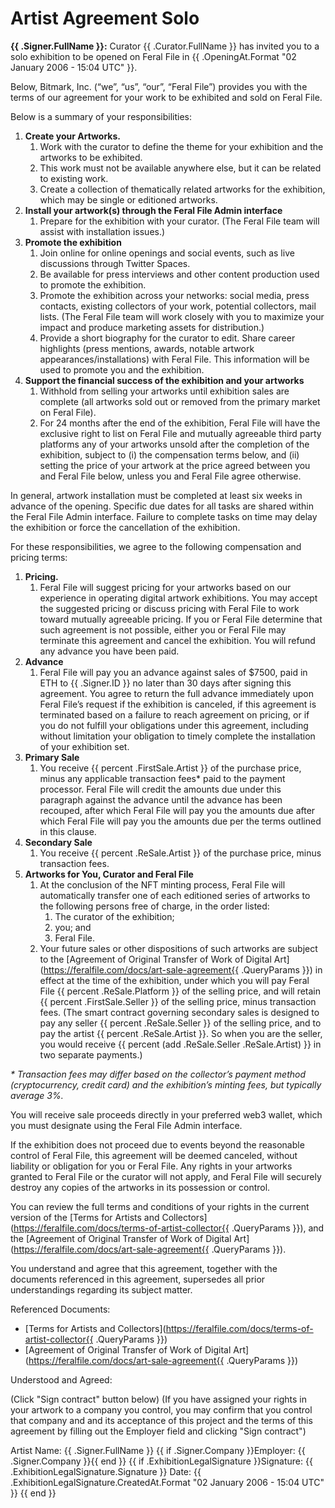 # Artist Agreement Solo

**{{ .Signer.FullName }}:**
Curator {{ .Curator.FullName }} has invited you to a solo exhibition to be opened on Feral File in {{ .OpeningAt.Format "02 January 2006 - 15:04 UTC" }}.

Below, Bitmark, Inc. (“we”, “us”, “our”, “Feral File”) provides you with the terms of our agreement for your work to be exhibited and sold on Feral File.

Below is a summary of your responsibilities:

1. **Create your Artworks.**
   1. Work with the curator to define the theme for your exhibition and the artworks to be exhibited.
   1. This work must not be available anywhere else, but it can be related to existing work.
   1. Create a collection of thematically related artworks for the exhibition, which may be single or editioned artworks.
1. **Install your artwork(s) through the Feral File Admin interface**
   1. Prepare for the exhibition with your curator. (The Feral File team will assist with installation issues.)
1. **Promote the exhibition**
   1. Join online for online openings and social events, such as live discussions through Twitter Spaces.
   1. Be available for press interviews and other content production used to promote the exhibition.
   1. Promote the exhibition across your networks: social media, press contacts, existing collectors of your work, potential collectors, mail lists. (The Feral File team will work closely with you to maximize your impact and produce marketing assets for distribution.)
   1. Provide a short biography for the curator to edit. Share career highlights (press mentions, awards, notable artwork appearances/installations) with Feral File. This information will be used to promote you and the exhibition.
1. **Support the financial success of the exhibition and your artworks**
   1. Withhold from selling your artworks until exhibition sales are complete (all artworks sold out or removed from the primary market on Feral File).
   1. For 24 months after the end of the exhibition, Feral File will have the exclusive right to list on Feral File and mutually agreeable third party platforms any of your artworks unsold after the completion of the exhibition, subject to (i) the compensation terms below, and (ii) setting the price of your artwork at the price agreed between you and Feral File below, unless you and Feral File agree otherwise.

In general, artwork installation must be completed at least six weeks in advance of the opening. Specific due dates for all tasks are shared within the Feral File Admin interface. Failure to complete tasks on time may delay the exhibition or force the cancellation of the exhibition.

For these responsibilities, we agree to the following compensation and pricing terms:

1. **Pricing.**
   1. Feral File will suggest pricing for your artworks based on our experience in operating digital artwork exhibitions. You may accept the suggested pricing or discuss pricing with Feral File to work toward mutually agreeable pricing. If you or Feral File determine that such agreement is not possible, either you or Feral File may terminate this agreement and cancel the exhibition. You will refund any advance you have been paid.
1. **Advance**
   1. Feral File will pay you an advance against sales of $7500, paid in ETH to {{ .Signer.ID }} no later than 30 days after signing this agreement. You agree to return the full advance immediately upon Feral File’s request if the exhibition is canceled, if this agreement is terminated based on a failure to reach agreement on pricing, or if you do not fulfill your obligations under this agreement, including without limitation your obligation to timely complete the installation of your exhibition set.
1. **Primary Sale**
   1. You receive {{ percent .FirstSale.Artist }} of the purchase price, minus any applicable transaction fees\* paid to the payment processor. Feral File will credit the amounts due under this paragraph against the advance until the advance has been recouped, after which Feral File will pay you the amounts due after which Feral File will pay you the amounts due per the terms outlined in this clause.
1. **Secondary Sale**
   1. You receive {{ percent .ReSale.Artist }} of the purchase price, minus transaction fees.
1. **Artworks for You, Curator and Feral File**
   1. At the conclusion of the NFT minting process, Feral File will automatically transfer one of each editioned series of artworks to the following persons free of charge, in the order listed:
      1. The curator of the exhibition;
      1. you; and
      1. Feral File.
   1. Your future sales or other dispositions of such artworks are subject to the [Agreement of Original Transfer of Work of Digital Art](https://feralfile.com/docs/art-sale-agreement{{ .QueryParams }}) in effect at the time of the exhibition, under which you will pay Feral File {{ percent .ReSale.Platform }} of the selling price, and will retain {{ percent .FirstSale.Seller }} of the selling price, minus transaction fees. (The smart contract governing secondary sales is designed to pay any seller {{ percent .ReSale.Seller }} of the selling price, and to pay the artist {{ percent .ReSale.Artist }}. So when you are the seller, you would receive {{ percent (add .ReSale.Seller .ReSale.Artist) }} in two separate payments.)

_\* Transaction fees may differ based on the collector’s payment method (cryptocurrency, credit card) and the exhibition’s minting fees, but typically average 3%._

You will receive sale proceeds directly in your preferred web3 wallet, which you must designate using the Feral File Admin interface.

If the exhibition does not proceed due to events beyond the reasonable control of Feral File, this agreement will be deemed canceled, without liability or obligation for you or Feral File. Any rights in your artworks granted to Feral File or the curator will not apply, and Feral File will securely destroy any copies of the artworks in its possession or control.

You can review the full terms and conditions of your rights in the current version of the [Terms for Artists and Collectors](https://feralfile.com/docs/terms-of-artist-collector{{ .QueryParams }}), and the [Agreement of Original Transfer of Work of Digital Art](https://feralfile.com/docs/art-sale-agreement{{ .QueryParams }}).

You understand and agree that this agreement, together with the documents referenced in this agreement, supersedes all prior understandings regarding its subject matter.

Referenced Documents:

- [Terms for Artists and Collectors](https://feralfile.com/docs/terms-of-artist-collector{{ .QueryParams }})
- [Agreement of Original Transfer of Work of Digital Art](https://feralfile.com/docs/art-sale-agreement{{ .QueryParams }})

Understood and Agreed:

(Click "Sign contract" button below) (If you have assigned your rights in your artwork to a company you control, you may confirm that you control that company and and its acceptance of this project and the terms of this agreement by filling out the Employer field and clicking "Sign contract")

Artist Name: {{ .Signer.FullName }}
{{ if .Signer.Company }}Employer: {{ .Signer.Company }}{{ end }}
{{ if .ExhibitionLegalSignature }}Signature: {{ .ExhibitionLegalSignature.Signature }}
Date: {{ .ExhibitionLegalSignature.CreatedAt.Format "02 January 2006 - 15:04 UTC" }}
{{ end }}
